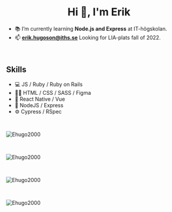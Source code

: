 <h1 align="center">Hi 👋, I'm Erik</h1>

- :books: I’m currently learning **Node.js and Express** at IT-högskolan.
- 📫 **erik.hugoson@iths.se** Looking for LIA-plats fall of 2022.
<br>

## Skills 
* 💻 JS / Ruby / Ruby on Rails
* 👨‍🎨 HTML / CSS / SASS / Figma
* 📱 React Native / Vue
* :minidisc: NodeJS / Express
* ⚙️ Cypress / RSpec
<br>
<p><img src="https://github-readme-stats.vercel.app/api/top-langs?username=Ehugo2000&show_icons=true&locale=en&layout=compact" alt="Ehugo2000" /></p>
<br>

<p><img src="https://github-readme-stats.vercel.app/api?username=Ehugo2000&show_icons=true&locale=en" alt="Ehugo2000" /></p>
<br>

<p><img src="https://github-readme-streak-stats.herokuapp.com/?user=Ehugo2000&" alt="Ehugo2000" /></p>

<br>
<p> <img src="https://komarev.com/ghpvc/?username=Ehugo2000&label=Profile%20views&color=0e75b6&style=flat" alt="Ehugo2000" /> </p>
